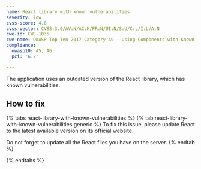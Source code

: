 ```yaml
---
name: React library with known vulnerabilities
severity: low
cvss-score: 4.8
cvss-vector: CVSS:3.0/AV:N/AC:H/PR:N/UI:N/S:U/C:L/I:L/A:N
cwe-id: CWE-1035
cwe-name: OWASP Top Ten 2017 Category A9 - Using Components with Known Vulnerabilities
compliance:
  owasp10: A5, A6
  pci: '6.2'

---            
```


The application uses an outdated version of the React library, which has known vulnerabilities.

## How to fix

{% tabs react-library-with-known-vulnerabilities %}
{% tab react-library-with-known-vulnerabilities generic %}
To fix this issue, please update React to the latest available version on its official website.

Do not forget to update all the React files you have on the server.
{% endtab %}

{% endtabs %}
